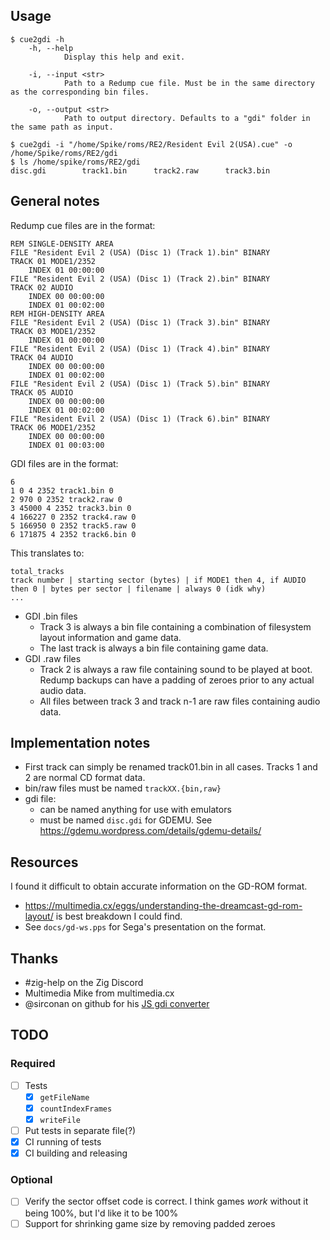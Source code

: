 ## Usage
```
$ cue2gdi -h
    -h, --help
            Display this help and exit.

    -i, --input <str>
            Path to a Redump cue file. Must be in the same directory as the corresponding bin files.

    -o, --output <str>
            Path to output directory. Defaults to a "gdi" folder in the same path as input.

$ cue2gdi -i "/home/Spike/roms/RE2/Resident Evil 2(USA).cue" -o /home/Spike/roms/RE2/gdi
$ ls /home/spike/roms/RE2/gdi
disc.gdi        track1.bin      track2.raw      track3.bin
```

## General notes

Redump cue files are in the format:

```
REM SINGLE-DENSITY AREA
FILE "Resident Evil 2 (USA) (Disc 1) (Track 1).bin" BINARY
TRACK 01 MODE1/2352
    INDEX 01 00:00:00
FILE "Resident Evil 2 (USA) (Disc 1) (Track 2).bin" BINARY
TRACK 02 AUDIO
    INDEX 00 00:00:00
    INDEX 01 00:02:00
REM HIGH-DENSITY AREA
FILE "Resident Evil 2 (USA) (Disc 1) (Track 3).bin" BINARY
TRACK 03 MODE1/2352
    INDEX 01 00:00:00
FILE "Resident Evil 2 (USA) (Disc 1) (Track 4).bin" BINARY
TRACK 04 AUDIO
    INDEX 00 00:00:00
    INDEX 01 00:02:00
FILE "Resident Evil 2 (USA) (Disc 1) (Track 5).bin" BINARY
TRACK 05 AUDIO
    INDEX 00 00:00:00
    INDEX 01 00:02:00
FILE "Resident Evil 2 (USA) (Disc 1) (Track 6).bin" BINARY
TRACK 06 MODE1/2352
    INDEX 00 00:00:00
    INDEX 01 00:03:00
```

GDI files are in the format:

```
6
1 0 4 2352 track1.bin 0
2 970 0 2352 track2.raw 0
3 45000 4 2352 track3.bin 0
4 166227 0 2352 track4.raw 0
5 166950 0 2352 track5.raw 0
6 171875 4 2352 track6.bin 0
```

This translates to:

```
total_tracks
track number | starting sector (bytes) | if MODE1 then 4, if AUDIO then 0 | bytes per sector | filename | always 0 (idk why)
...
```

* GDI .bin files
    * Track 3 is always a bin file containing a combination of filesystem layout information and game data.
    * The last track is always a bin file containing game data.
* GDI .raw files
    * Track 2 is always a raw file containing sound to be played at boot. Redump backups can have a padding of zeroes prior to any actual audio data.
    * All files between track 3 and track n-1 are raw files containing audio data.

## Implementation notes

* First track can simply be renamed track01.bin in all cases. Tracks 1 and 2 are normal CD format data. 
* bin/raw files must be named `trackXX.{bin,raw}`
* gdi file:
    * can be named anything for use with emulators
    * must be named `disc.gdi` for GDEMU. See https://gdemu.wordpress.com/details/gdemu-details/

## Resources

I found it difficult to obtain accurate information on the GD-ROM format.

* https://multimedia.cx/eggs/understanding-the-dreamcast-gd-rom-layout/ is best breakdown I could find.
* See `docs/gd-ws.pps` for Sega's presentation on the format.

## Thanks

* #zig-help on the Zig Discord
* Multimedia Mike from multimedia.cx
* @sirconan on github for his [JS gdi converter](https://github.com/sirconan/gdi-conversion)

## TODO

### Required

- [ ] Tests
    - [x] `getFileName`
    - [x] `countIndexFrames`
    - [x] `writeFile`
- [ ] Put tests in separate file(?)
- [x] CI running of tests
- [x] CI building and releasing

### Optional

- [ ] Verify the sector offset code is correct. I think games *work* without it being 100%, but I'd like it to be 100%
- [ ] Support for shrinking game size by removing padded zeroes